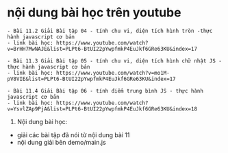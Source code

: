 # nội dung bài học trên youtube
    - Bài 11.2 Giải Bài tập 04 - tính chu vi, diện tích hình tròn -thực hành javascript cơ bản
    - link bài học: https://www.youtube.com/watch?v=BrHH7MwNAJE&list=PLPt6-BtUI22pYwpfmkP4EuJkf6GRe63KU&index=17

    - Bài 11.3 Giải Bài tập 05 - tính chu vi, diện tích hình chữ nhật JS - thực hành javascript cơ bản
    - link bài học: https://www.youtube.com/watch?v=mo1M-pV8VIE&list=PLPt6-BtUI22pYwpfmkP4EuJkf6GRe63KU&index=17

    - Bài 11.4 Giải Bài tập 06 - tính điểm trung bình JS - thực hành javascript cơ bản
    - link bài học: https://www.youtube.com/watch?v=YsvlZAp9PjA&list=PLPt6-BtUI22pYwpfmkP4EuJkf6GRe63KU&index=18

1. Nội dung bài học:
- giải các bài tập đã nói từ nội dung bài 11
- nội dung giải bên demo/main.js
